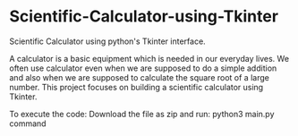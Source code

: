 # Scientific-Calculator-using-Tkinter
Scientific Calculator using python's Tkinter interface.

A calculator is a basic equipment which is needed in our everyday lives. We often use calculator even when we are supposed to do a simple addition and also when we are supposed to calculate the square root of a large number. This project focuses on building a scientific calculator using Tkinter.

To execute the code:
Download the file as zip and run:
python3 main.py command
